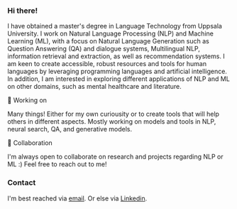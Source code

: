### Hi there!
I have obtained a master's degree in Language Technology from Uppsala University. I work on Natural Language Processing (NLP) and Machine Learning (ML), with a focus on Natural Language Generation such as Question Answering (QA) and dialogue systems, Multilingual NLP, information retrieval and extraction, as well as recommendation systems. I am keen to create accessible, robust resources and tools for human languages by leveraging programming languages and artificial intelligence. In addition, I am interested in exploring different applications of NLP and ML on other domains, such as mental healthcare and literature.

🔭 Working on

Many things! Either for my own curiousity or to create tools that will help others in different aspects. Mostly working on models and tools in NLP, neural search, QA, and generative models.

🤝 Collaboration

I'm always open to collaborate on research and projects regarding NLP or ML :) Feel free to reach out to me!

### Contact
I'm best reached via [email](mailto:evelyn.kyliu.uu@gmail.com). Or else via [Linkedin](https://www.linkedin.com/in/evelynkyl/).

